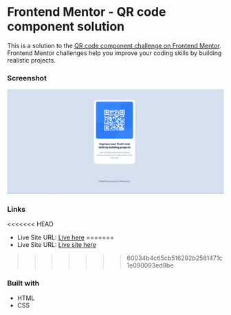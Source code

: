 # Frontend Mentor - QR code component solution

This is a solution to the [QR code component challenge on Frontend Mentor](https://www.frontendmentor.io/challenges/qr-code-component-iux_sIO_H). Frontend Mentor challenges help you improve your coding skills by building realistic projects. 


### Screenshot
![Final look for the QR code component coding challenge](./screenshot.png)
### Links

<<<<<<< HEAD
- Live Site URL: [Live here](https://qr-code-component-mauve-two.vercel.app/)
=======
- Live Site URL: [Live site here](https://qr-code-component-mauve-two.vercel.app/)
>>>>>>> 60034b4c65cb516292b2581471c1e090093ed9be

### Built with

- HTML
- CSS 


